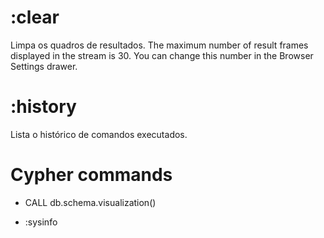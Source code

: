# :clear
Limpa os quadros de resultados. The maximum number of result frames displayed in the stream is 30. You can change this number in the Browser Settings drawer.

# :history
Lista o histórico de comandos executados.

# Cypher commands
* CALL db.schema.visualization()<p>
* :sysinfo<p>
